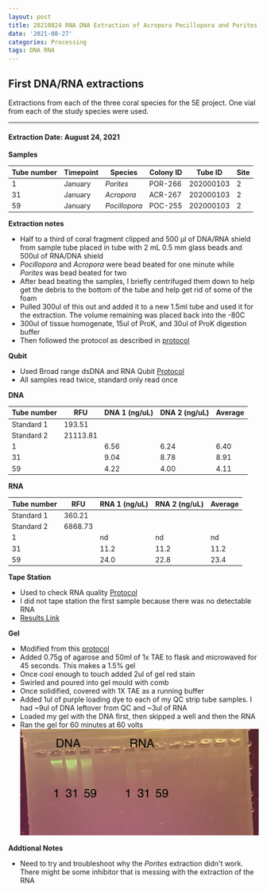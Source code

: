 ```yaml
---
layout: post
title: 20210824 RNA DNA Extraction of Acropora Pocillopora and Porites
date: '2021-08-27'
categories: Processing
tags: DNA RNA
---
```


## First DNA/RNA extractions

Extractions from each of the three coral species for the 5E project. One vial from each of the study species were used. 

---

#### Extraction Date: August 24, 2021 
**Samples**

| Tube number 	| Timepoint	   	| Species	    | Colony ID 	| Tube ID    	| Site       	|
|-------------	|------------	|-------------	|-------------	|-------------	|-------------	|
| 1			 	| January	 	| *Porites*	   	| POR-266      	| 202000103   	| 2				|
| 31			| January	 	| *Acropora*	| ACR-267	    | 202000103		| 2				|
| 59		 	| January	  	| *Pocillopora* | POC-255     	| 202000103  	| 2				|



**Extraction notes**
 - Half to a third of coral fragment clipped and 500 μl of DNA/RNA shield from sample tube placed in tube with 2 mL 0.5 mm glass beads and 500ul of RNA/DNA shield
 - *Pocillopora* and *Acropora* were bead beated for one minute while *Porites* was bead beated for two
 - After bead beating the samples, I briefly centrifuged them down to help get the debris to the bottom of the tube and help get rid of some of the foam
 - Pulled 300ul of this out and added it to a new 1.5ml tube and used it for the extraction. The volume remaining was placed back into the -80C
 - 300ul of tissue homogenate, 15ul of ProK, and 30ul of ProK digestion buffer
 - Then followed the protocol as described in [protocol](https://github.com/emmastrand/EmmaStrand_Notebook/blob/master/_posts/2019-05-31-Zymo-Duet-RNA-DNA-Extraction-Protocol.md)


**Qubit**
 - Used Broad range dsDNA and RNA Qubit [Protocol](https://meschedl.github.io/MESPutnam_Open_Lab_Notebook/Qubit-Protocol/)
 - All samples read twice, standard only read once
 
**DNA**

| Tube number 	| RFU		   	| DNA 1 (ng/uL) | DNA 2 (ng/uL) | Average     	|
|-------------	|------------	|-------------	|-------------	|-------------	|
| Standard 1  	| 193.51	 	| 		      	| 		      	|	         	|
| Standard 2 	| 21113.81	 	| 		    	| 		    	| 	        	|
| 1			 	|		     	| 6.56        	| 6.24        	| 6.40         	|
| 31		 	| 			   	| 9.04        	| 8.78         	| 8.91         	|
| 59		  	|		     	| 4.22        	| 4.00         	| 4.11         	|



**RNA**


| Tube number 	| RFU		   	| RNA 1 (ng/uL) | RNA 2 (ng/uL) | Average     	|
|-------------	|------------	|-------------	|-------------	|-------------	|
| Standard 1  	| 360.21	 	| 		      	| 		      	|	         	|
| Standard 2 	| 6868.73	 	| 		    	| 		    	| 	        	|
| 1			 	|		     	| nd        	| nd	       	| nd         	|
| 31		 	| 			   	| 11.2        	| 11.2         	| 11.2         	|
| 59		  	|		     	| 24.0        	| 22.8         	| 23.4         	|


**Tape Station**
 - Used to check RNA quality [Protocol](https://meschedl.github.io/MESPutnam_Open_Lab_Notebook/RNA-TapeStation-Protocol/)
 - I did not tape station the first sample because there was no detectable RNA 
 - [Results Link](https://github.com/Kterpis/Putnam_Lab_Notebook/raw/master/images/2021-08-24-14.42.08_TP.pdf)

**Gel**
 - Modified from this [protocol](https://meschedl.github.io/MESPutnam_Open_Lab_Notebook/Gel-Protocol/)
 - Added 0.75g of agarose and 50ml of 1x TAE to flask and microwaved for 45 seconds. This makes a 1.5% gel
 - Once cool enough to touch added 2ul of gel red stain
 - Swirled and poured into gel mould with comb
 - Once solidified, covered with 1X TAE as a running buffer
 - Added 1ul of purple loading dye to each of my QC strip tube samples. I had ~9ul of DNA leftover from QC and ~3ul of RNA
 - Loaded my gel with the DNA first, then skipped a well and then the RNA
 - Ran the gel for 60 minutes at 60 volts
 ![20210824_gel.jpg](https://github.com/Kterpis/Putnam_Lab_Notebook/blob/master/images/20210824_gel.jpg)
 
 **Addtional Notes**
  - Need to try and troubleshoot why the *Porites* extraction didn't work. There might be some inhibitor that is messing with the extraction of the RNA